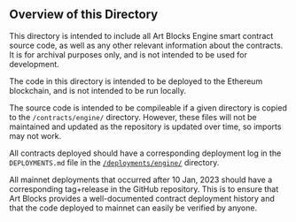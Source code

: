 ## Overview of this Directory

This directory is intended to include all Art Blocks Engine smart contract source code, as well as any other relevant information about the contracts. It is for archival purposes only, and is not intended to be used for development.

The code in this directory is intended to be deployed to the Ethereum blockchain, and is not intended to be run locally.

The source code is intended to be compileable if a given directory is copied to the `/contracts/engine/` directory. However, these files will not be maintained and updated as the repository is updated over time, so imports may not work.

All contracts deployed should have a corresponding deployment log in the `DEPLOYMENTS.md` file in the [`/deployments/engine/`](https://github.com/ArtBlocks/artblocks-contracts/tree/main/packages/contracts/deployments/engine) directory.

All mainnet deployments that occurred after 10 Jan, 2023 should have a corresponding tag+release in the GitHub repository. This is to ensure that Art Blocks provides a well-documented contract deployment history and that the code deployed to mainnet can easily be verified by anyone.
